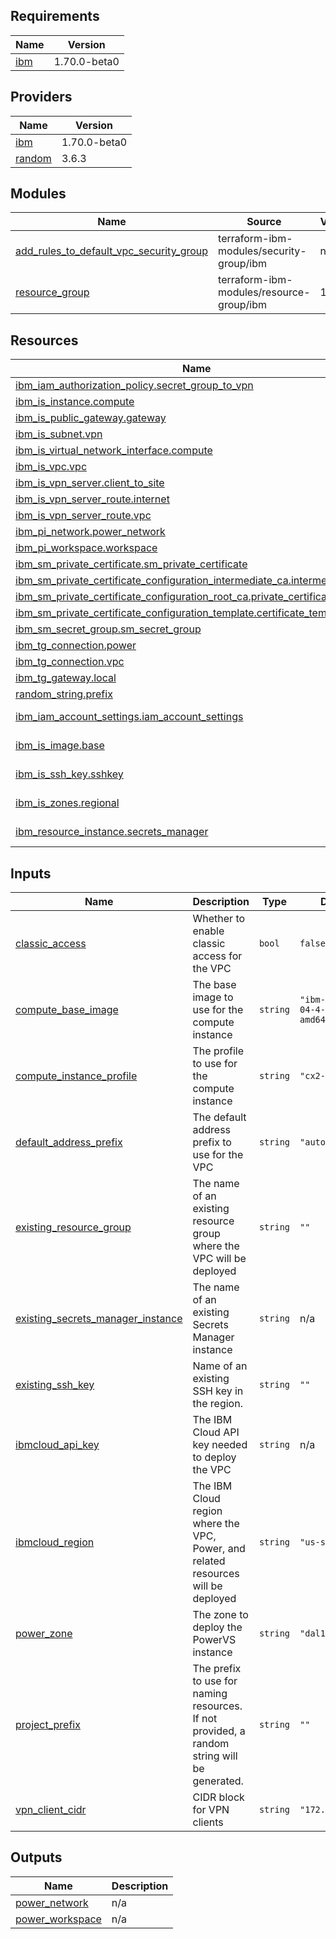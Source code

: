 <!-- BEGIN_TF_DOCS -->
## Requirements

| Name | Version |
|------|---------|
| <a name="requirement_ibm"></a> [ibm](#requirement\_ibm) | 1.70.0-beta0 |

## Providers

| Name | Version |
|------|---------|
| <a name="provider_ibm"></a> [ibm](#provider\_ibm) | 1.70.0-beta0 |
| <a name="provider_random"></a> [random](#provider\_random) | 3.6.3 |

## Modules

| Name | Source | Version |
|------|--------|---------|
| <a name="module_add_rules_to_default_vpc_security_group"></a> [add\_rules\_to\_default\_vpc\_security\_group](#module\_add\_rules\_to\_default\_vpc\_security\_group) | terraform-ibm-modules/security-group/ibm | n/a |
| <a name="module_resource_group"></a> [resource\_group](#module\_resource\_group) | terraform-ibm-modules/resource-group/ibm | 1.1.5 |

## Resources

| Name | Type |
|------|------|
| [ibm_iam_authorization_policy.secret_group_to_vpn](https://registry.terraform.io/providers/IBM-Cloud/ibm/1.70.0-beta0/docs/resources/iam_authorization_policy) | resource |
| [ibm_is_instance.compute](https://registry.terraform.io/providers/IBM-Cloud/ibm/1.70.0-beta0/docs/resources/is_instance) | resource |
| [ibm_is_public_gateway.gateway](https://registry.terraform.io/providers/IBM-Cloud/ibm/1.70.0-beta0/docs/resources/is_public_gateway) | resource |
| [ibm_is_subnet.vpn](https://registry.terraform.io/providers/IBM-Cloud/ibm/1.70.0-beta0/docs/resources/is_subnet) | resource |
| [ibm_is_virtual_network_interface.compute](https://registry.terraform.io/providers/IBM-Cloud/ibm/1.70.0-beta0/docs/resources/is_virtual_network_interface) | resource |
| [ibm_is_vpc.vpc](https://registry.terraform.io/providers/IBM-Cloud/ibm/1.70.0-beta0/docs/resources/is_vpc) | resource |
| [ibm_is_vpn_server.client_to_site](https://registry.terraform.io/providers/IBM-Cloud/ibm/1.70.0-beta0/docs/resources/is_vpn_server) | resource |
| [ibm_is_vpn_server_route.internet](https://registry.terraform.io/providers/IBM-Cloud/ibm/1.70.0-beta0/docs/resources/is_vpn_server_route) | resource |
| [ibm_is_vpn_server_route.vpc](https://registry.terraform.io/providers/IBM-Cloud/ibm/1.70.0-beta0/docs/resources/is_vpn_server_route) | resource |
| [ibm_pi_network.power_network](https://registry.terraform.io/providers/IBM-Cloud/ibm/1.70.0-beta0/docs/resources/pi_network) | resource |
| [ibm_pi_workspace.workspace](https://registry.terraform.io/providers/IBM-Cloud/ibm/1.70.0-beta0/docs/resources/pi_workspace) | resource |
| [ibm_sm_private_certificate.sm_private_certificate](https://registry.terraform.io/providers/IBM-Cloud/ibm/1.70.0-beta0/docs/resources/sm_private_certificate) | resource |
| [ibm_sm_private_certificate_configuration_intermediate_ca.intermediate_CA](https://registry.terraform.io/providers/IBM-Cloud/ibm/1.70.0-beta0/docs/resources/sm_private_certificate_configuration_intermediate_ca) | resource |
| [ibm_sm_private_certificate_configuration_root_ca.private_certificate_root_CA](https://registry.terraform.io/providers/IBM-Cloud/ibm/1.70.0-beta0/docs/resources/sm_private_certificate_configuration_root_ca) | resource |
| [ibm_sm_private_certificate_configuration_template.certificate_template](https://registry.terraform.io/providers/IBM-Cloud/ibm/1.70.0-beta0/docs/resources/sm_private_certificate_configuration_template) | resource |
| [ibm_sm_secret_group.sm_secret_group](https://registry.terraform.io/providers/IBM-Cloud/ibm/1.70.0-beta0/docs/resources/sm_secret_group) | resource |
| [ibm_tg_connection.power](https://registry.terraform.io/providers/IBM-Cloud/ibm/1.70.0-beta0/docs/resources/tg_connection) | resource |
| [ibm_tg_connection.vpc](https://registry.terraform.io/providers/IBM-Cloud/ibm/1.70.0-beta0/docs/resources/tg_connection) | resource |
| [ibm_tg_gateway.local](https://registry.terraform.io/providers/IBM-Cloud/ibm/1.70.0-beta0/docs/resources/tg_gateway) | resource |
| [random_string.prefix](https://registry.terraform.io/providers/hashicorp/random/latest/docs/resources/string) | resource |
| [ibm_iam_account_settings.iam_account_settings](https://registry.terraform.io/providers/IBM-Cloud/ibm/1.70.0-beta0/docs/data-sources/iam_account_settings) | data source |
| [ibm_is_image.base](https://registry.terraform.io/providers/IBM-Cloud/ibm/1.70.0-beta0/docs/data-sources/is_image) | data source |
| [ibm_is_ssh_key.sshkey](https://registry.terraform.io/providers/IBM-Cloud/ibm/1.70.0-beta0/docs/data-sources/is_ssh_key) | data source |
| [ibm_is_zones.regional](https://registry.terraform.io/providers/IBM-Cloud/ibm/1.70.0-beta0/docs/data-sources/is_zones) | data source |
| [ibm_resource_instance.secrets_manager](https://registry.terraform.io/providers/IBM-Cloud/ibm/1.70.0-beta0/docs/data-sources/resource_instance) | data source |

## Inputs

| Name | Description | Type | Default | Required |
|------|-------------|------|---------|:--------:|
| <a name="input_classic_access"></a> [classic\_access](#input\_classic\_access) | Whether to enable classic access for the VPC | `bool` | `false` | no |
| <a name="input_compute_base_image"></a> [compute\_base\_image](#input\_compute\_base\_image) | The base image to use for the compute instance | `string` | `"ibm-ubuntu-22-04-4-minimal-amd64-4"` | no |
| <a name="input_compute_instance_profile"></a> [compute\_instance\_profile](#input\_compute\_instance\_profile) | The profile to use for the compute instance | `string` | `"cx2-2x4"` | no |
| <a name="input_default_address_prefix"></a> [default\_address\_prefix](#input\_default\_address\_prefix) | The default address prefix to use for the VPC | `string` | `"auto"` | no |
| <a name="input_existing_resource_group"></a> [existing\_resource\_group](#input\_existing\_resource\_group) | The name of an existing resource group where the VPC will be deployed | `string` | `""` | no |
| <a name="input_existing_secrets_manager_instance"></a> [existing\_secrets\_manager\_instance](#input\_existing\_secrets\_manager\_instance) | The name of an existing Secrets Manager instance | `string` | n/a | yes |
| <a name="input_existing_ssh_key"></a> [existing\_ssh\_key](#input\_existing\_ssh\_key) | Name of an existing SSH key in the region. | `string` | `""` | no |
| <a name="input_ibmcloud_api_key"></a> [ibmcloud\_api\_key](#input\_ibmcloud\_api\_key) | The IBM Cloud API key needed to deploy the VPC | `string` | n/a | yes |
| <a name="input_ibmcloud_region"></a> [ibmcloud\_region](#input\_ibmcloud\_region) | The IBM Cloud region where the VPC, Power, and related resources will be deployed | `string` | `"us-south"` | no |
| <a name="input_power_zone"></a> [power\_zone](#input\_power\_zone) | The zone to deploy the PowerVS instance | `string` | `"dal12"` | no |
| <a name="input_project_prefix"></a> [project\_prefix](#input\_project\_prefix) | The prefix to use for naming resources. If not provided, a random string will be generated. | `string` | `""` | no |
| <a name="input_vpn_client_cidr"></a> [vpn\_client\_cidr](#input\_vpn\_client\_cidr) | CIDR block for VPN clients | `string` | `"172.16.0.0/22"` | no |

## Outputs

| Name | Description |
|------|-------------|
| <a name="output_power_network"></a> [power\_network](#output\_power\_network) | n/a |
| <a name="output_power_workspace"></a> [power\_workspace](#output\_power\_workspace) | n/a |
<!-- END_TF_DOCS -->